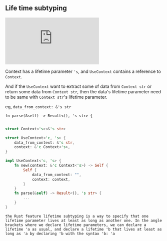 ## Life time subtyping

![Lifetime SubTyping](https://web.mit.edu/rust-lang_v1.25/arch/amd64_ubuntu1404/share/doc/rust/html/book/second-edition/ch19-02-advanced-lifetimes.html)

Context has a lifetime parameter `'s`, and `UseContext` contains a reference to `Context`.

And if the `UseContext` want to extract some of data from `Context str` or return some data from `Context str`, then the data's lifetime parameter need to be same
with `Context str`'s lifetime parameter.

eg, `data_from_context: &'s str`

`fn parse(&self) -> Result<(), 's str> {`

```rust

struct Context<'s><&'s str>

struct UseContext<'c, 's> {
    data_from_context: &'s str,
    context: &'c Context<'s>,
}

impl UseContext<'c, 's> {
    fn new(context: &'c Context<'s>) -> Self {
        Self {
            data_from_context: "",
            context: context,
        }
    }
    fn parse(&self) -> Result<(), 's str> {
        ...
    }
}
```

```
the Rust feature lifetime subtyping is a way to specify that one lifetime parameter lives at least as long as another one. In the angle brackets where we declare lifetime parameters, we can declare a lifetime 'a as usual, and declare a lifetime 'b that lives at least as long as 'a by declaring 'b with the syntax 'b: 'a
```
